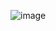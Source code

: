 ![image](https://github.com/gixilym/card-generator/assets/104705119/9b4b839f-bb0e-4dae-a8ad-a888cffa87f8)
